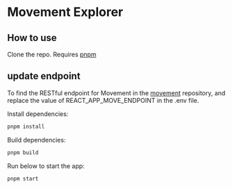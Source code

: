# Movement Explorer

## How to use

Clone the repo. Requires [pnpm](https://pnpm.io/installation)

## update endpoint

To find the RESTful endpoint for Movement in the [movement](https://github.com/movemntdev/movement-v2) repository, and replace the value of REACT_APP_MOVE_ENDPOINT in the .env file.

Install dependencies:

```sh
pnpm install
```

Build dependencies:

```sh
pnpm build
```

Run below to start the app:

```sh
pnpm start
```

